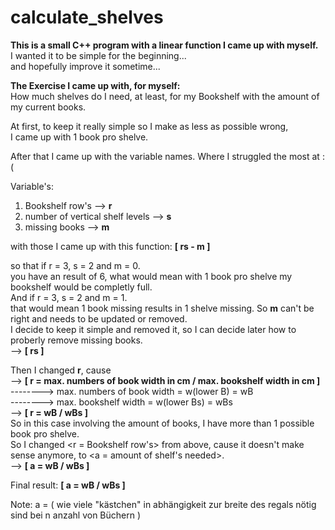 # calculate_shelves
**This is a small C++ program with a linear function I came up with myself.**<br>
I wanted it to be simple for the beginning...<br>
and hopefully improve it sometime...

**The Exercise I came up with, for myself:**<br>
How much shelves do I need, at least, for my Bookshelf with the amount of my current books.

At first, to keep it really simple so I make as less as possible wrong,<br>
I came up with 1 book pro shelve.

After that I came up with the variable names. Where I struggled the most at :(

Variable's:
1) Bookshelf row's --> **r**
2) number of vertical shelf levels --> **s**
3) missing books --> **m**

with those I came up with this function: **[ rs - m ]**

so that if r = 3, s = 2 and m = 0.<br>
you have an result of 6, what would mean with 1 book pro shelve my bookshelf would be completly full.<br>
And if r = 3, s = 2 and m = 1.<br>
that would mean 1 book missing results in 1 shelve missing. So **m** can't be right and needs to be updated or removed.<br>
I decide to keep it simple and removed it, so I can decide later how to proberly remove missing books.<br>
--> **[ rs ]**

Then I changed **r**, cause<br>
--> **[ r = max. numbers of book width in cm  / max. bookshelf width in cm ]**<br>
--------> max. numbers of book width = w(lower B) = wB<br>
--------> max. bookshelf width = w(lower Bs) = wBs<br>
--> **[ r = wB / wBs ]**<br>
So in this case involving the amount of books, I have more than 1 possible book pro shelve.<br>
So I changed <r = Bookshelf row's> from above, cause it doesn't make sense anymore, to <a = amount of shelf's needed>.<br>
--> **[ a = wB / wBs ]**

Final result: **[ a = wB / wBs ]**

Note: a = ( wie viele "kästchen" in abhängigkeit zur breite des regals nötig sind bei n anzahl von Büchern )
